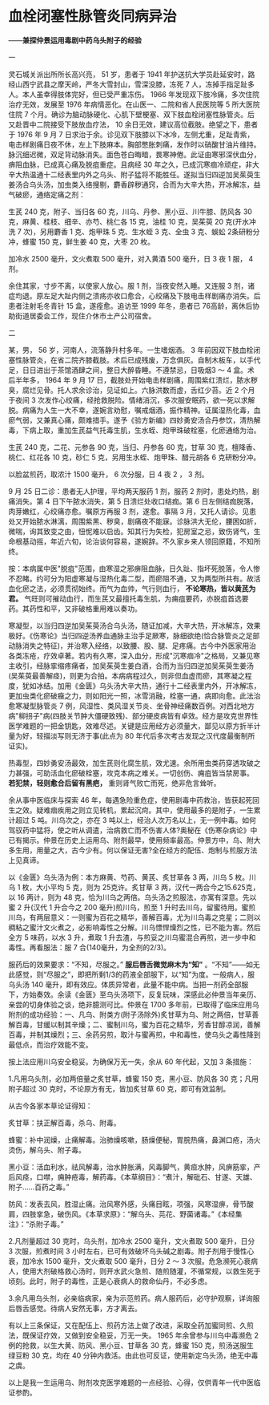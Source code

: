 # 血栓闭塞性脉管炎同病异治

——**兼探仲景运用毒剧中药乌头附子的经验**

一

灵石城关派出所所长高兴亮， 51 岁，患者于 1941 年护送抗大学员赴延安时，路经山西宁武县之摩天岭，严冬大雪封山，雪深没膝，冻死 7 人，冻掉手指足趾多人。本人虽幸得肢体完好，但已受严重冻伤。 1966 年发现双下肢冷痛，多次住院治疗无效，发展至 1976 年病情恶化。在山医一、二院和省人民医院等 5 所大医院住院 7 个月。确诊为脑动脉硬化、心肌下壁梗塞、双下肢血栓闭塞性脉管炎。后又赴晋中二院接受下肢放血疗法， 10 余日无效，建议高位截肢。绝望之下，患者于 1976 年 9 月 7 日求治于余。诊见双下肢膝以下冰冷，左侧尤重，足趾青紫，电击样剧痛日夜不休，左上下肢麻本。胸部憋胀刺痛，发作时以硝酸甘油片维持。脉沉细迟微，双足背动脉消失。面色苍白晦暗，畏寒神倦。此证由寒邪深伏血分，痹阻血脉，已成真心痛及脱疽重症。且病经 30 年之久，已成沉寒痼冷顽症，非大辛大热温通十二经表里内外之乌头、附子猛将不能胜任。遂拟当归四逆加吴茱萸生姜汤合乌头汤，加虫类入络搜剔，麝香辟秽通窍，合而为大辛大热，开冰解冻，益气破瘀，通络定痛之剂：

生芪 240 克，附子、当归各 60 克，川乌、丹参、黑小豆、川牛膝、防风各 30 克，麻黄、桂枝、细辛、亦芍、桃仁各 15 克，油桂 10 克，吴茱萸 20 克(开水冲洗 7 次)，另用麝香 1 克、炮甲珠 5 克、生水蛭 3 克、全虫 3 克、蜈蚣 2条研粉分冲，蜂蜜 150 克，鲜生姜 40 克，大枣 20 枚。

加冷水 2500 毫升，文火煮取 500 毫升，对入黄酒 500 毫升，日 3 夜 1 服， 4 剂。

余住其家，寸步不离，以使家人放心。服 1 剂，当夜安然入睡。又连服 3 剂，诸症均退。原左足大趾内侧之溃疡亦收口愈合，心绞痛及下肢电击样剧痛亦消失。后患者注射毛冬青针 15 盒，遂痊愈。追访至 1999 年冬，患者已 76高龄，离休后协助街道居委会工作，现住介休市土产公司宿舍。

二

某，男， 56 岁，河南人，流落静升村多年。一生嗜烟酒。 3 年前因双下肢血栓闭塞性脉管炎，在省二院齐膝截肢。术后已成残废，万念俱灰。自制木板车，以手代足，日日进出于茶馆酒肆之间，整日大醉昏睡。不遵禁忌，日吸烟3 ～ 4 盒。术后半年多， 1964 年 9 月 17 日，截肢处开始电击样剧痛，周围紫红溃烂，脓水秽臭，腐烂见骨。托人求余诊治，见证如上。六脉洪数而虚，舌红少苔。近 2 个月于夜间 3 次发作心绞痛，经抢救脱险。情绪消沉，多次服安眠药，欲一死以求解脱。病痛为人生一大不幸，遂婉言劝慰，嘱戒烟酒，振作精神。证属湿热化毒，血瘀气弱，又兼真心痛，颇难措手。遂予《验方新编》四妙勇安汤合丹参饮，清热解毒，下病上取，重加生芪益气托毒生肌，生水蛭、炮甲珠破栓塞，化瘀通络为治。

生芪 240 克，二花、元参各 90 克，当归、丹参各 60 克，甘草 30 克，檀降香、桃仁、红花各 10 克，砂仁 5 克，另用生水蛭、炮甲珠、醋元胡各 6 克研粉分冲。

以脸盆煎药，取浓汁 1500 毫升， 6 次分服，日 4 夜 2 ， 3 剂。

9 月 25 日二诊：患者无人护理，平均两天服药 1 剂，服药 2 剂时，患处灼热，剧痛消失。第 4 日下午脓水消失，第 5 日溃烂处收口结痂。第 6 日左侧结痂脱落，肉芽嫩红，心绞痛亦愈。嘱原方再服 3 剂，遂愈。事隔 3 月，又托人请诊。见患处又开始脓水淋漓，周围紫黑、秽臭，剧痛夜不能寐。诊脉洪大无伦，腰困如折，微喘，询其致变之由，忸怩难以启齿。知其行为失检，犯房室之忌，致伤肾气，生命根基动摇，年近六旬，论治谈何容易，遂婉辞。不久家乡来人领回原籍，不知所终。

按：本病属中医"脱疽"范围，由寒湿之邪痹阻血脉，日久趾、指坏死脱落，令人惨不忍睹。约可分为阳虚寒凝与湿热化毒二型，而瘀阻不通，又为两型所共有。故活血化瘀之法，必须贯彻始终。而气为血帅，气行则血行， **不论寒热，皆以黄芪为君。** 气旺则可摧动血行，而生芪又最擅托毒生肌，为痈疽要药，亦脱疽首选要药。其药性和平，又非破格重用难以奏功。

寒凝型，以当归四逆加吴茱萸汤合乌头汤，随证加减，大辛大热，开冰解冻，效果极好。《伤寒论》当归四逆汤养血通脉主治手足厥寒，脉细欲绝(恰合脉管炎之足部动脉消失之特征)，并治寒入经络，以致腰、股、腿、足疼痛。古今中外医家用治各类冻疮，疗效卓著。若内有久寒，深入血分，形成"沉寒痼冷"之格局，又兼见寒主收引，经脉挛缩疼痛者，加吴茱萸生姜白酒，合而为当归四逆加吴茱萸生姜汤(吴茱萸最善解痉)，则更为合拍。本病病程过久，则非但血虚而瘀，其寒凝之程度，犹如冰结。加用《金匮》乌头汤大辛大热，通行十二经表里内外，开冰解冻，更加虫类化瘀破癥之力，则如阳光一照，冰雪消融，栓塞一通，病即向愈。此法治愈寒凝型脉管炎 7 例，风湿性、类风湿关节炎、坐骨神经痛数百例。对西北地方病"柳拐子"病(四肢关节肿大僵硬致残)、部分硬皮病皆有卓效。经方是攻克世界性医学难题的一把金钥匙，效难尽述。关键是应用经方必须量大，鄙见以原方折半计量为好，轻描淡写则无济于事(此点为 80 年代后多次考古发现之汉代度最衡制所证实)。

热毒型，四妙勇安汤最效，加生芪则化腐生肌，效尤速。余所用虫类药穿透攻破之力甚强，可助活血化瘀破栓塞，攻克本病之难关。一切创伤、痈疽皆当禁房事。 **若犯禁，轻则愈合后留有黑疤，** 重则肾气败亡而死，绝非危言耸听。

余从事中医临床与探索 46 年，每遇急险重危症，使用剧毒中药救治，皆获起死回生之效。疑难痼疾用之则立见转机，累起沉疴。其中，使用最多的是附子，一生累计超过 5 吨。川乌次之，亦在 3 吨以上，经治人次万名以上，无一例中毒。如何驾驭药中猛将，使之听从调遣，治病救亡而不伤害人体?奥秘在《伤寒杂病论》中已有揭示。仲景在历史上运用乌、附剂最早，使用频率最高。仲景方中，乌、附大多生用，用量之大，古今少有。何以保证无害?全在经方的配伍、炮制与煎服方法上见真谛。

以《金匮》乌头汤为例：本方麻黄、芍药、黄芪、炙甘草各 3 两，川乌 5 枚。川乌 1 枚，大小平均 5 克，则为 25克许。炙甘草 3 两，汉代一两合今之15.625克，以 16 两计，则为 48 克，恰为川乌之两倍。乌头汤之煎服法，亦寓有深意。先以蜜 2 升(汉代 1 升合今之 200 毫升)煎川乌，煎至 1 升时去川乌，留蜜待用。蜜煎川乌，有两层意义：一则蜜为百花之精华，善解百毒，尤为川乌毒之克星；二则以稠粘之蜜汁文火煮之，必影响毒性之分解。川乌慓悍燥烈之性，已不能为害。然后全方 5 味药，以水 3 升，煮取 1 升去渣，与煎妥之川乌蜜混合再煎，进一步中和毒性。再看服法：服 7 合(140毫升，为全剂的2/3)。

服药后的效果要求：“不知，尽服之。” **服后唇舌微觉麻木为“知”** 。“不知”——如无此感觉，则“尽服之”，即把所剩1/3的药液全部服下，以“知”为度。一般病人，服乌头汤 140 毫升，即有效应。体质异常者，此量不能中病。当把一剂药全部服下，方始奏效。余读《金匮》至乌头汤项下，反复玩味，深感此必仲景当年亲历、亲尝的切身体验之谈，绝非臆测可比。仲景在 1700 多年前，已取得了临床应用乌附剂的成功经验：一、凡乌、附类方(附子汤除外)炙甘草为乌、附之两倍，甘草善解百毒，甘缓以制其辛燥；二、蜜制川乌，蜜为百花之精华，芳香甘醇凉润，善解百毒，并制其燥烈；三、余药另煎，取汁与蜜再煎，中和毒性，使乌头之毒性降到最低点，而治疗效能不变。

按上法应用川乌安全稳妥。为确保万无一失，余从 60 年代起，又加 3 条措施：

1.凡用乌头剂，必加两倍量之炙甘草，蜂蜜 150 克，黑小豆、防风各 30 克；凡用附子超过 30 克时，不论原方有无，皆加炙甘草 60 克，即可有效监制。

从古今各家本草论证得知：

炙甘草：扶正解百毒，杀乌、附毒。

蜂蜜：补中润燥，止痛解毒。治肺燥咳嗽，肠燥便秘，胃脘热痛，鼻渊口疮，汤火烫伤，解乌头、附子毒。

黑小豆：活血利水，祛风解毒，治水肿胀满，风毒脚气，黄疸水肿，风痹筋挛，产后风痉，口噤，痈肿疮毒，解药毒。《本草纲目》：“煮汁，解砒石、甘遂、天雄、附子......百药之毒。”

防风：发表去风，胜湿止痛。治风寒外感，头痛目眩，项强，风寒湿痹，骨节酸肩，四肢挛急，破伤风。《本草求原》：“解乌头、芫花、野菌诸毒。”《本经集注》：“杀附子毒。”

2.凡剂量超过 30 克时，乌头剂，加冷水 2500 毫升，文火煮取 500 毫升，日分 3 次服，煎煮时间 3 小时左右，已可有效破坏乌头碱之剧毒。附子剂用于慢性心衰，加冷水 1500 毫升，文火煮取 500 毫升，日分 2 ～ 3 次服。危急濒死心衰病人，使用大剂破格救心汤时，则开水武火急煎、随煎随灌，不循常规，以救生死于顷刻。此时，附子的毒性，正是心衰病人的救命仙丹，不必多虑。

3.余凡用乌头剂，必亲临病家，亲为示范煎药。病人服药后，必守护观察，详询服后唇舌感觉。待病人安然无事，方才离去。

有以上三条保证，又在配伍上、煎药方法上做了改进，采取全药加蜜同煎、久煎法，既保证疗效，又做到安全稳妥，万无一失。 1965 年余曾参与川乌中毒濒危 2 例的抢救，以生大黄、防风、黑小豆、甘草各 30 克，蜂蜜 150 克，煎汤送服生绿豆粉 30 克，均在 40 分钟内救活。由此也可反证，使用新定乌头汤，绝无中毒之虞。

以上是我一生运用乌、附剂攻克医学难题的一点经验、心得，仅供青年一代中医临证参酌。